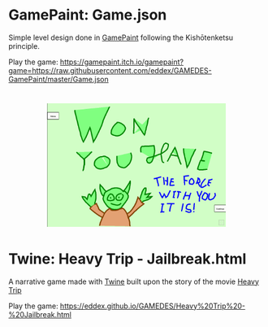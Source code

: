 # GamePaint: Game.json
Simple level design done in [GamePaint](https://gamepaint.itch.io/gamepaint) following the Kishōtenketsu principle.

Play the game: https://gamepaint.itch.io/gamepaint?game=https://raw.githubusercontent.com/eddex/GAMEDES-GamePaint/master/Game.json

<h1 align="center">
    <img  src="screenshot.png" width=70%>
</h1>

# Twine: Heavy Trip - Jailbreak.html

A narrative game made with [Twine](http://twinery.org/) built upon the story of the movie [Heavy Trip](https://www.imdb.com/title/tt7220754/)

Play the game: https://eddex.github.io/GAMEDES/Heavy%20Trip%20-%20Jailbreak.html
